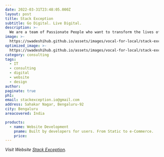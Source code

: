 ```yaml
---
date: 2022-03-31T23:48:05.000Z
layout: post
title: Stack Exception
subtitle: Go Digital. Live Digital.
description: >-
  We are a team of Passionate People who want to transform the lives of people and businesses with the Technology by helping them take full advantage of the Digital Presence.
image: >-
  https://swadeshihub.github.io/assets/images/vocal-for-local/stack-exception/slider1.jpeg
optimized_image: >-
  https://swadeshihub.github.io/assets/images/vocal-for-local/stack-exception/slider1.jpeg
category: consulting
tags:
  - IT
  - consulting
  - digital
  - website
  - design
author: 
paginate: true
ph1: 
email: stackexception.io@gmail.com
address: Sahakar Nagar, Bengaluru-92
city: Bengaluru
areacovered: India

products:
  - name: Website Development 
    pname: Built by developers for users. From Static to e-Commerce.
    price: 
---
```


_Visit Website [Stack Exception](https://stack-exception.github.io)._

